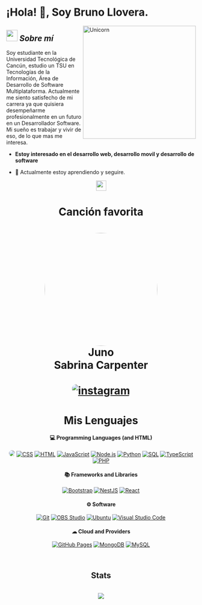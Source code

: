 # ¡Hola! 👋, Soy Bruno Llovera. 

<img align="right" width=300px alt="Unicorn" src="https://c.tenor.com/GN73MKBawZYAAAAi/busy-cute.gif" />

## <img src="https://media.giphy.com/media/ObNTw8Uzwy6KQ/giphy.gif" width="30px">&nbsp;***Sobre mí***
Soy estudiante en la Universidad Tecnológica de Cancún, estudio un TSU en Tecnologías de la Información, Área de Desarrollo de Software Multiplataforma. Actualmente me siento satisfecho de mi carrera ya que quisiera desempeñarme profesionalmente en un futuro en un Desarrollador Software. Mi sueño es trabajar y vivir de eso, de lo que mas me interesa.
* **Estoy interesado en el desarrollo web, desarrollo movil y desarrollo de software**
- 🌱 Actualmente estoy aprendiendo y seguire.

<p align="center">
  <img src="https://user-images.githubusercontent.com/5679180/79618120-0daffb80-80be-11ea-819e-d2b0fa904d07.gif" width="27px">
  <br>
<div>
 <h1 align="center">Canción favorita<h1/>
<div align="center">
    <p>
  <img src="https://suffragetterecords.com.au/cdn/shop/files/sabrinaCD_796d3a9c-d509-4908-836d-c24d110f2978.png?v=1724389586&width=416" width="300" style="border-radius: 50%;"/>
     <br> Juno <br> Sabrina Carpenter <br><br>
     <a href="https://open.spotify.com/track/21B4gaTWnTkuSh77iWEXdS?si=b1d45996265d4818" target="_blank">
    <img src=https://img.shields.io/badge/Escuchar-%ff5851db.svg?color=1ed760&style=for-the-badge&logo=spotify&logoColor=white alt=instagram style="margin-bottom: 5px; border-radius: 10px;" />
</a>
      <p/>
</div>
</div>
<h1 align="center"> Mis Lenguajes</h1>

<h4 align="center">💻 Programming Languages (and HTML)</h4>

<p align="center">
<a href="#"><img src="https://img.shields.io/badge/C%2B%2B-00599C?style=flat&logo=c%2B%2B&logoColor=white&labelColor="00599C" style="border-radius: 8px;" /></a>
<a href="#"><img alt="CSS" src="https://img.shields.io/badge/CSS-1572B6.svg?logo=css3&logoColor=white"></a>
<a href="#"><img alt="HTML" src="https://img.shields.io/badge/HTML-E34F26.svg?logo=html5&logoColor=white"></a>
<a href="#"><img alt="JavaScript" src="https://img.shields.io/badge/JavaScript-F7DF1E.svg?logo=javascript&logoColor=black"></a>
<a href="#"><img alt="Node.js" src="https://img.shields.io/badge/Node.js-43853D.svg?logo=node.js&logoColor=white"></a>
<a href="#"><img alt="Python" src="https://img.shields.io/badge/Python-14354C.svg?logo=python&logoColor=white"></a>
<a href="#"><img alt="SQL" src="https://custom-icon-badges.demolab.com/badge/SQL-025E8C.svg?logo=database&logoColor=white"></a>
<a href="#"><img alt="TypeScript" src="https://img.shields.io/badge/TypeScript-007ACC.svg?logo=typescript&logoColor=white"></a>
<a href="#"><img alt="PHP" src="https://img.shields.io/badge/PHP-4c2882.svg?logo=php&logoColor=white"></a>
</p>

<h4 align="center">📚 Frameworks and Libraries</h4>

<p align="center">
<a href="#"><img alt="Bootstrap" src="https://img.shields.io/badge/Bootstrap-7952B3.svg?logo=bootstrap&logoColor=white"></a>
<a href="#"><img alt="NestJS" src="https://img.shields.io/badge/NestJS-E0234E.svg?logo=nestjs&logoColor=white"></a>
<a href="#"><img alt="React" src="https://img.shields.io/badge/React-61DAFB.svg?logo=react&logoColor=black"></a>
</p>

<h4 align="center">⚙ Software</h4>

<p align="center">
<a href="#"><img alt="Git" src="https://img.shields.io/badge/Git-F05033.svg?logo=git&logoColor=white"></a>
<a href="#"><img alt="OBS Studio" src="https://img.shields.io/badge/-OBS-302E31?logo=obs-studio&logoColor=white"></a>
<a href="#"><img alt="Ubuntu" src="https://img.shields.io/badge/Ubuntu-E95420.svg?logo=ubuntu&logoColor=white"></a>
<a href="#"><img alt="Visual Studio Code" src="https://img.shields.io/badge/Visual%20Studio%20Code-0078d7.svg?logo=visual-studio-code&logoColor=white"></a>
</p>

<h4 align="center">☁ Cloud and Providers</h4>

<p align="center">
<a href="#"><img alt="GitHub Pages" src="https://img.shields.io/badge/GitHub%20Pages-327FC7.svg?logo=github&logoColor=white"></a>
<a href="#"><img alt="MongoDB" src="https://img.shields.io/badge/MongoDB-47A248.svg?logo=mongodb&logoColor=white"></a>
<a href="#"><img alt="MySQL" src="https://img.shields.io/badge/MySQL-00f.svg?logo=mysql&logoColor=white"></a>
</p>

<br/>

<div align="center">
  <h2>Stats</h2>
  <br />
  <a href="https://github.com/brun0w0">
    <img src="https://github-readme-stats.vercel.app/api/top-langs/?username=brun0w0&theme=dark&hide_langs_below=1" />
  </a
  <br />
  <br />
  <br />
  <br />

  <!--
<a href="https://wakatime.com/@brun0w0">
    <img src="https://github-readme-stats.vercel.app/api/wakatime?username=brun0w0" />
  </a></div>
-->
